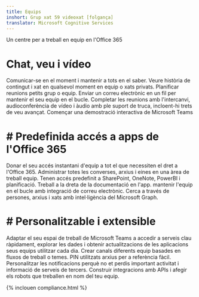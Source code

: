 ```yaml
---
title: Equips
inshort: Grup xat 59 videoxat [folgança]
translator: Microsoft Cognitive Services
---
```



Un centre per a treball en equip en l'Office 365 

# Chat, veu i vídeo
Comunicar-se en el moment i mantenir a tots en el saber. Veure història de contingut i xat en qualsevol moment en equip o xats privats. Planificar reunions petits grup o equip. Enviar un correu electrònic en un fil per mantenir el seu equip en el bucle. Completar les reunions amb l'intercanvi, audioconferència de vídeo i àudio amb ple suport de truca, incloent-hi trets de veu avançat. 
Començar una demostració interactiva de Microsoft Teams 

# # Predefinida accés a apps de l'Office 365
Donar el seu accés instantani d'equip a tot el que necessiten el dret a l'Office 365. Administrar totes les converses, arxius i eines en una àrea de treball equip. Tenen accés predefinit a SharePoint, OneNote, PowerBI i planificació. Treball a la dreta de la documentació en l'app. mantenir l'equip en el bucle amb integració de correu electrònic. Cerca a través de persones, arxius i xats amb intel·ligència del Microsoft Graph. 

# # Personalitzable i extensible
Adaptar el seu espai de treball de Microsoft Teams a accedir a serveis clau ràpidament, explorar les dades i obtenir actualitzacions de les aplicacions seus equips utilitzar cada dia. Crear canals diferents equip basades en fluxos de treball o temes. PIN utilitzats arxius per a referència fàcil. Personalitzar les notificacions perquè no et perdis important activitat i informació de serveis de tercers. Construir integracions amb APIs i afegir els robots que treballen en nom del teu equip. 




{% inclouen compliance.html %}

